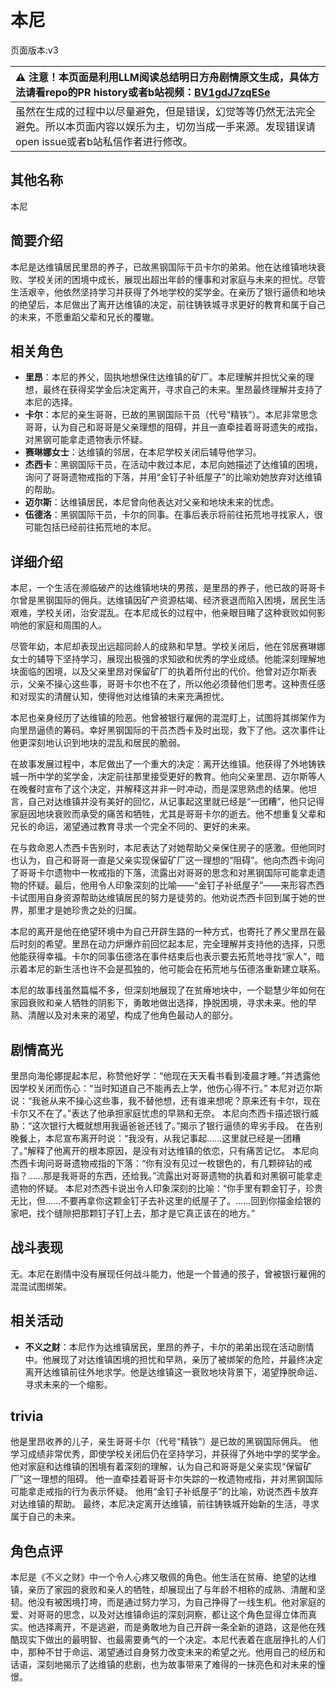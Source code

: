 # 本尼
页面版本:v3
 

| :warning: 注意！本页面是利用LLM阅读总结明日方舟剧情原文生成，具体方法请看repo的PR history或者b站视频：[BV1gdJ7zqESe](https://www.bilibili.com/video/BV1gdJ7zqESe/)         |
|:----------------------------|
| 虽然在生成的过程中以尽量避免，但是错误，幻觉等等仍然无法完全避免。所以本页面内容以娱乐为主，切勿当成一手来源。发现错误请open issue或者b站私信作者进行修改。|



## 其他名称
本尼
## 简要介绍
本尼是达维镇居民里昂的养子，已故黑钢国际干员卡尔的弟弟。他在达维镇地块衰败、学校关闭的困境中成长，展现出超出年龄的懂事和对家庭与未来的担忧。尽管生活艰辛，他依然坚持学习并获得了外地学校的奖学金。在亲历了银行逼债和地块的绝望后，本尼做出了离开达维镇的决定，前往铸铁城寻求更好的教育和属于自己的未来，不愿重蹈父辈和兄长的覆辙。
## 相关角色
-   **里昂**：本尼的养父，固执地想保住达维镇的矿厂。本尼理解并担忧父亲的理想，最终在获得奖学金后决定离开，寻求自己的未来。里昂最终理解并支持了本尼的选择。
-   **卡尔**：本尼的亲生哥哥，已故的黑钢国际干员（代号“精铁”）。本尼非常思念哥哥，认为自己和哥哥是父亲理想的阻碍，并且一直牵挂着哥哥遗失的戒指，对黑钢可能拿走遗物表示怀疑。
-   **赛琳娜女士**：达维镇的邻居，在本尼学校关闭后辅导他学习。
-   **杰西卡**：黑钢国际干员，在活动中救过本尼，本尼向她描述了达维镇的困境，询问了哥哥遗物戒指的下落，并用“金钉子补纸屋子”的比喻劝她放弃对达维镇的帮助。
-   **迈尔斯**：达维镇居民，本尼曾向他表达对父亲和地块未来的忧虑。
-   **伍德洛**：黑钢国际干员，卡尔的同事。在事后表示将前往拓荒地寻找家人，很可能包括已经前往拓荒地的本尼。
## 详细介绍
本尼，一个生活在濒临破产的达维镇地块的男孩，是里昂的养子，他已故的哥哥卡尔曾是黑钢国际的佣兵。达维镇因矿产资源枯竭、经济衰退而陷入困境，居民生活艰难，学校关闭，治安混乱。在本尼成长的过程中，他亲眼目睹了这种衰败如何影响他的家庭和周围的人。

尽管年幼，本尼却表现出远超同龄人的成熟和早慧。学校关闭后，他在邻居赛琳娜女士的辅导下坚持学习，展现出极强的求知欲和优秀的学业成绩。他能深刻理解地块面临的困境，以及父亲里昂对保留矿厂的执着所付出的代价。他曾对迈尔斯表示，父亲不操心这些事，哥哥卡尔也不在了，所以他必须替他们思考。这种责任感和对现实的清醒认知，使得他对达维镇的未来充满担忧。

本尼也亲身经历了达维镇的险恶。他曾被银行雇佣的混混盯上，试图将其绑架作为向里昂逼债的筹码。幸好黑钢国际的干员杰西卡及时出现，救下了他。这次事件让他更深刻地认识到地块的混乱和居民的脆弱。

在故事发展过程中，本尼做出了一个重大的决定：离开达维镇。他获得了外地铸铁城一所中学的奖学金，决定前往那里接受更好的教育。他向父亲里昂、迈尔斯等人在晚餐时宣布了这个决定，并解释这并非一时冲动，而是深思熟虑的结果。他坦言，自己对达维镇并没有美好的回忆，从记事起这里就已经是“一团糟”，他只记得家庭因地块衰败而承受的痛苦和牺牲，尤其是哥哥卡尔的逝去。他不想重复父辈和兄长的命运，渴望通过教育寻求一个完全不同的、更好的未来。

在与救命恩人杰西卡告别时，本尼表达了对她帮助父亲保住房子的感激。但他同时也认为，自己和哥哥一直是父亲实现保留矿厂这一理想的“阻碍”。他向杰西卡询问了哥哥卡尔遗物中一枚戒指的下落，流露出对哥哥的思念和对黑钢国际可能拿走遗物的怀疑。最后，他用令人印象深刻的比喻——“金钉子补纸屋子”——来形容杰西卡试图用自身资源帮助达维镇居民的努力是徒劳的。他劝说杰西卡回到属于她的世界，那里才是她珍贵之处的归属。

本尼的离开是他在绝望环境中为自己开辟生路的一种方式，也寄托了养父里昂在最后时刻的希望。里昂在动力炉爆炸前回忆起本尼，完全理解并支持他的选择，只愿他能获得幸福。卡尔的同事伍德洛在事件结束后也表示要去拓荒地寻找“家人”，暗示着本尼的新生活也许不会是孤独的，他可能会在拓荒地与伍德洛重新建立联系。

本尼的故事线虽然篇幅不多，但深刻地展现了在贫瘠地块中，一个聪慧少年如何在家园衰败和亲人牺牲的阴影下，勇敢地做出选择，挣脱困境，寻求未来。他的早熟、清醒以及对未来的渴望，构成了他角色最动人的部分。
## 剧情高光
里昂向海伦娜提起本尼，称赞他好学：“他现在天天看书看到凌晨才睡。”并透露他因学校关闭而伤心：“当时知道自己不能再去上学，他伤心得不行。”
本尼对迈尔斯说：“我爸从来不操心这些事，我不替他想，还有谁来想呢？原来还有卡尔，现在卡尔又不在了。”表达了他承担家庭忧虑的早熟和无奈。
本尼向杰西卡描述银行威胁：“这次银行大概就想用我逼爸爸还钱了。”揭示了银行逼债的卑劣手段。
在告别晚餐上，本尼宣布离开时说：“我没有，从我记事起......这里就已经是一团糟了。”解释了他离开的根本原因，是没有对达维镇的依恋，只有痛苦记忆。
本尼向杰西卡询问哥哥遗物戒指的下落：“你有没有见过一枚银色的，有几颗碎钻的戒指？......那是我哥哥的东西，还给我。”流露出对哥哥遗物的执着和对黑钢可能拿走遗物的怀疑。
本尼对杰西卡说出令人印象深刻的比喻：“你手里有颗金钉子，珍贵无比，但......不要再拿你这颗金钉子去补这里的纸屋子了。......回到你描金绘银的家吧，找个缝隙把那颗钉子钉上去，那才是它真正该在的地方。”
## 战斗表现
无。本尼在剧情中没有展现任何战斗能力，他是一个普通的孩子，曾被银行雇佣的混混试图绑架。
## 相关活动
-   **不义之财**：本尼作为达维镇居民，里昂的养子，卡尔的弟弟出现在活动剧情中。他展现了对达维镇困境的担忧和早熟，亲历了被绑架的危险，并最终决定离开达维镇前往外地求学。他是达维镇这一衰败地块背景下，渴望挣脱命运、寻求未来的一个缩影。
## trivia
他是里昂收养的儿子，亲生哥哥卡尔（代号“精铁”）是已故的黑钢国际佣兵。
他学习成绩非常优秀，即使学校关闭后仍在坚持学习，并获得了外地中学的奖学金。
他对家庭和达维镇的困境有着深刻的理解，认为自己和哥哥是父亲实现“保留矿厂”这一理想的阻碍。
他一直牵挂着哥哥卡尔失踪的一枚遗物戒指，并对黑钢国际可能拿走戒指的行为表示怀疑。
他用“金钉子补纸屋子”的比喻，劝说杰西卡放弃对达维镇的帮助。
最终，本尼决定离开达维镇，前往铸铁城开始新的生活，寻求属于自己的未来。
## 角色点评
本尼是《不义之财》中一个令人心疼又敬佩的角色。他生活在贫瘠、绝望的达维镇，亲历了家园的衰败和亲人的牺牲，却展现出了与年龄不相称的成熟、清醒和坚韧。他没有被困境打垮，而是通过努力学习，为自己挣得了一线生机。他对家庭的爱、对哥哥的思念，以及对达维镇命运的深刻洞察，都让这个角色显得立体而真实。他选择离开，不是逃避，而是勇敢地为自己开辟一条全新的道路，这是他在残酷现实下做出的最明智、也最需要勇气的一个决定。本尼代表着在底层挣扎的人们中，那种不甘于命运、渴望通过自身努力改变未来的希望之光。他用自己的经历和话语，深刻地揭示了达维镇的悲剧，也为故事带来了难得的一抹亮色和对未来的憧憬。